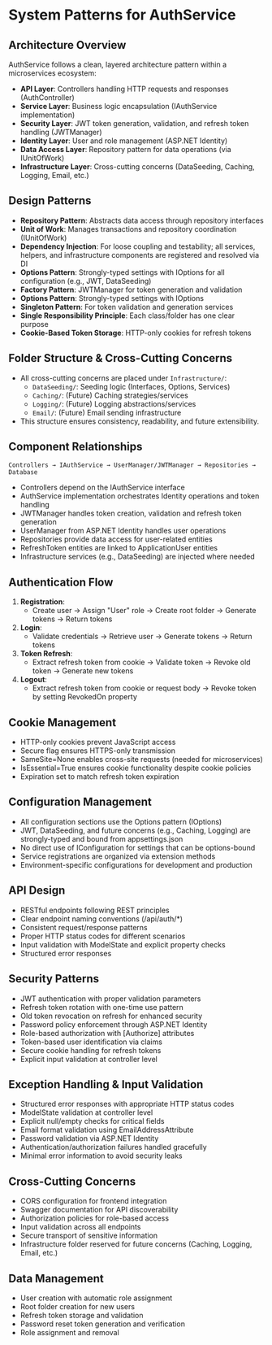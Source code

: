# System Patterns for AuthService

## Architecture Overview
AuthService follows a clean, layered architecture pattern within a microservices ecosystem:

- **API Layer**: Controllers handling HTTP requests and responses (AuthController)
- **Service Layer**: Business logic encapsulation (IAuthService implementation)
- **Security Layer**: JWT token generation, validation, and refresh token handling (JWTManager)
- **Identity Layer**: User and role management (ASP.NET Identity)
- **Data Access Layer**: Repository pattern for data operations (via IUnitOfWork)
- **Infrastructure Layer**: Cross-cutting concerns (DataSeeding, Caching, Logging, Email, etc.)

## Design Patterns
- **Repository Pattern**: Abstracts data access through repository interfaces
- **Unit of Work**: Manages transactions and repository coordination (IUnitOfWork)
- **Dependency Injection**: For loose coupling and testability; all services, helpers, and infrastructure components are registered and resolved via DI
- **Options Pattern**: Strongly-typed settings with IOptions<T> for all configuration (e.g., JWT, DataSeeding)
- **Factory Pattern**: JWTManager for token generation and validation
- **Options Pattern**: Strongly-typed settings with IOptions<JWT>
- **Singleton Pattern**: For token validation and generation services
- **Single Responsibility Principle**: Each class/folder has one clear purpose
- **Cookie-Based Token Storage**: HTTP-only cookies for refresh tokens

## Folder Structure & Cross-Cutting Concerns
- All cross-cutting concerns are placed under `Infrastructure/`:
  - `DataSeeding/`: Seeding logic (Interfaces, Options, Services)
  - `Caching/`: (Future) Caching strategies/services
  - `Logging/`: (Future) Logging abstractions/services
  - `Email/`: (Future) Email sending infrastructure
- This structure ensures consistency, readability, and future extensibility.

## Component Relationships
```
Controllers → IAuthService → UserManager/JWTManager → Repositories → Database
```

- Controllers depend on the IAuthService interface
- AuthService implementation orchestrates Identity operations and token handling
- JWTManager handles token creation, validation and refresh token generation
- UserManager from ASP.NET Identity handles user operations
- Repositories provide data access for user-related entities
- RefreshToken entities are linked to ApplicationUser entities
- Infrastructure services (e.g., DataSeeding) are injected where needed

## Authentication Flow
1. **Registration**:
   - Create user → Assign "User" role → Create root folder → Generate tokens → Return tokens
2. **Login**:
   - Validate credentials → Retrieve user → Generate tokens → Return tokens
3. **Token Refresh**:
   - Extract refresh token from cookie → Validate token → Revoke old token → Generate new tokens
4. **Logout**:
   - Extract refresh token from cookie or request body → Revoke token by setting RevokedOn property

## Cookie Management
- HTTP-only cookies prevent JavaScript access
- Secure flag ensures HTTPS-only transmission
- SameSite=None enables cross-site requests (needed for microservices)
- IsEssential=True ensures cookie functionality despite cookie policies
- Expiration set to match refresh token expiration

## Configuration Management
- All configuration sections use the Options pattern (IOptions<T>)
- JWT, DataSeeding, and future concerns (e.g., Caching, Logging) are strongly-typed and bound from appsettings.json
- No direct use of IConfiguration for settings that can be options-bound
- Service registrations are organized via extension methods
- Environment-specific configurations for development and production

## API Design
- RESTful endpoints following REST principles
- Clear endpoint naming conventions (/api/auth/*)
- Consistent request/response patterns
- Proper HTTP status codes for different scenarios
- Input validation with ModelState and explicit property checks
- Structured error responses

## Security Patterns
- JWT authentication with proper validation parameters
- Refresh token rotation with one-time use pattern
- Old token revocation on refresh for enhanced security
- Password policy enforcement through ASP.NET Identity
- Role-based authorization with [Authorize] attributes
- Token-based user identification via claims
- Secure cookie handling for refresh tokens
- Explicit input validation at controller level

## Exception Handling & Input Validation
- Structured error responses with appropriate HTTP status codes
- ModelState validation at controller level
- Explicit null/empty checks for critical fields
- Email format validation using EmailAddressAttribute
- Password validation via ASP.NET Identity
- Authentication/authorization failures handled gracefully
- Minimal error information to avoid security leaks

## Cross-Cutting Concerns
- CORS configuration for frontend integration
- Swagger documentation for API discoverability
- Authorization policies for role-based access
- Input validation across all endpoints
- Secure transport of sensitive information
- Infrastructure folder reserved for future concerns (Caching, Logging, Email, etc.)

## Data Management
- User creation with automatic role assignment
- Root folder creation for new users
- Refresh token storage and validation
- Password reset token generation and verification
- Role assignment and removal 